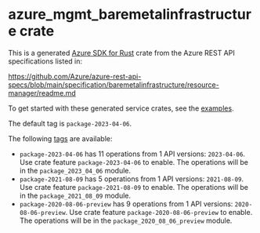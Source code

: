 # azure_mgmt_baremetalinfrastructure crate

This is a generated [Azure SDK for Rust](https://github.com/Azure/azure-sdk-for-rust) crate from the Azure REST API specifications listed in:

https://github.com/Azure/azure-rest-api-specs/blob/main/specification/baremetalinfrastructure/resource-manager/readme.md

To get started with these generated service crates, see the [examples](https://github.com/Azure/azure-sdk-for-rust/blob/main/services/README.md#examples).

The default tag is `package-2023-04-06`.

The following [tags](https://github.com/Azure/azure-sdk-for-rust/blob/main/services/tags.md) are available:

- `package-2023-04-06` has 11 operations from 1 API versions: `2023-04-06`. Use crate feature `package-2023-04-06` to enable. The operations will be in the `package_2023_04_06` module.
- `package-2021-08-09` has 5 operations from 1 API versions: `2021-08-09`. Use crate feature `package-2021-08-09` to enable. The operations will be in the `package_2021_08_09` module.
- `package-2020-08-06-preview` has 9 operations from 1 API versions: `2020-08-06-preview`. Use crate feature `package-2020-08-06-preview` to enable. The operations will be in the `package_2020_08_06_preview` module.